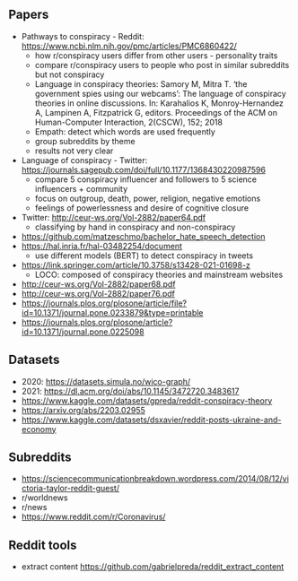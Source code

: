 ## Papers ##

* Pathways to conspiracy - Reddit: https://www.ncbi.nlm.nih.gov/pmc/articles/PMC6860422/
  * how r/conspiracy users differ from other users - personality traits
  * compare r/conspiracy users to people who post in similar subreddits but not conspiracy
  * Language in conspiracy theories: Samory M, Mitra T. ‘the government spies using our webcams’: The language of conspiracy theories in online discussions. In: Karahalios K, Monroy-Hernandez A, Lampinen A, Fitzpatrick G, editors. Proceedings of the ACM on Human-Computer Interaction, 2(CSCW), 152; 2018
  * Empath: detect which words are used frequently
  * group subreddits by theme
  * results not very clear
* Language of conspiracy - Twitter: https://journals.sagepub.com/doi/full/10.1177/1368430220987596
  * compare 5 conspiracy influencer and followers to 5 science influencers + community
  * focus on outgroup, death, power, religion, negative emotions
  * feelings of powerlessness and desire of cognitive closure
* Twitter: http://ceur-ws.org/Vol-2882/paper64.pdf
  * classifying by hand in conspiracy and non-conspiracy 
* https://github.com/matzeschmo/bachelor_hate_speech_detection
* https://hal.inria.fr/hal-03482254/document
  * use different models (BERT) to detect conspiracy in tweets 
* https://link.springer.com/article/10.3758/s13428-021-01698-z
  * LOCO: composed of conspiracy theories and mainstream websites
* http://ceur-ws.org/Vol-2882/paper68.pdf
* http://ceur-ws.org/Vol-2882/paper76.pdf
* https://journals.plos.org/plosone/article/file?id=10.1371/journal.pone.0233879&type=printable
* https://journals.plos.org/plosone/article?id=10.1371/journal.pone.0225098
## Datasets ##
* 2020: https://datasets.simula.no/wico-graph/
* 2021: https://dl.acm.org/doi/abs/10.1145/3472720.3483617
* https://www.kaggle.com/datasets/gpreda/reddit-conspiracy-theory
* https://arxiv.org/abs/2203.02955
* https://www.kaggle.com/datasets/dsxavier/reddit-posts-ukraine-and-economy


## Subreddits ##
* https://sciencecommunicationbreakdown.wordpress.com/2014/08/12/victoria-taylor-reddit-guest/
* r/worldnews
* r/news
* https://www.reddit.com/r/Coronavirus/

## Reddit tools
* extract content https://github.com/gabrielpreda/reddit_extract_content


